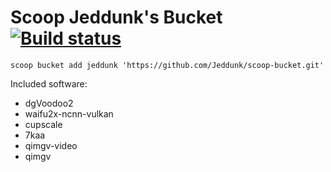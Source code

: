 # Scoop Jeddunk's Bucket [![Build status](https://ci.appveyor.com/api/projects/status/vtuenmhvagb4p19v/branch/master?svg=true)](https://ci.appveyor.com/project/Jeddunk/scoop-bucket/branch/master)

`scoop bucket add jeddunk 'https://github.com/Jeddunk/scoop-bucket.git'`

Included software:

* dgVoodoo2
* waifu2x-ncnn-vulkan
* cupscale
* 7kaa
* qimgv-video
* qimgv
